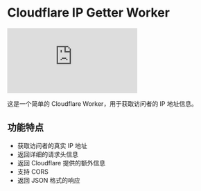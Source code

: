 # Cloudflare IP Getter Worker


![IP Getter](https://ip-getter.sinry.workers.dev/index.html)


这是一个简单的 Cloudflare Worker，用于获取访问者的 IP 地址信息。

## 功能特点

- 获取访问者的真实 IP 地址
- 返回详细的请求头信息
- 返回 Cloudflare 提供的额外信息
- 支持 CORS
- 返回 JSON 格式的响应
